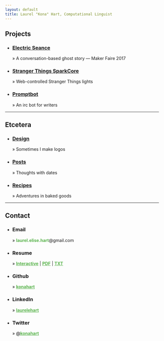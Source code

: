 ```yaml
---
layout: default
title: Laurel "Kona" Hart, Computational Linguist
---
```

<div class="contents">
<div class="top section" id="Projects">
  <h2>Projects</h2>
  <ul>
    <li><h3><a href="http://electric-seance.com">Electric Seance</a></h3> &raquo; A conversation-based ghost story &mdash; Maker Faire 2017</li>
    <li><h3><a href="/Stranger-Things-SparkCore">Stranger Things SparkCore</a></h3> &raquo; Web-controlled Stranger Things lights</li>
    <li><h3><a href="/promptbot">Promptbot</a></h3> &raquo; An irc bot for writers</li>
  </ul>
</div>
<hr>
<div class="section" id="More">
  <h2>Etcetera</h2>
  <ul>
    <li><h3><a href="/posts.html">Design</a></h3> &raquo; Sometimes I make logos</li>
    <li><h3><a href="/posts.html">Posts</a></h3> &raquo; Thoughts with dates</li>
    <li><h3><a href="/posts.html">Recipes</a></h3> &raquo; Adventures in baked goods</li>
  </ul>
</div>
<hr>
<div class="section" id="Contact">
  <h2>Contact</h2>
  <ul>
    <li><h3>Email</h3> &raquo; <span style="color:#59B34C; font-weight: bold;">laurel.elise.hart</span>&#64;gmail&#46;com</li>
    <li><h3>Resume</h3> &raquo; <a href="resume" style="color:#59B34C; font-weight: bold;">Interactive</a> | <a href="resume/resume.pdf" style="color:#59B34C; font-weight: bold;">PDF</a> | <a href="resume/resume.txt" style="color:#59B34C; font-weight: bold;">TXT</a></li>
    <li><h3>Github</h3> &raquo; <a href="http://github.com/konahart" style="color:#59B34C; font-weight: bold;">konahart</a></li>
    <li><h3>LinkedIn</h3> &raquo; <a href="http://www.linkedin.com/in/laurelehart" style="color:#59B34C; font-weight: bold;">laurelehart</a></li>
    <li><h3>Twitter</h3> &raquo; <a href="https://twitter.com/konahart" style="color:#59B34C; font-weight: bold;"><span style="color:#000000; font-weight: normal;">@</span>konahart</a></li>
  </ul>
</div>
</div>
